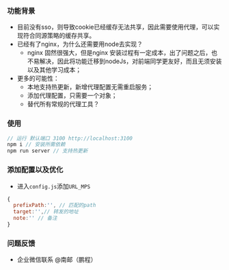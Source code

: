 ### 功能背景
  - 目前没有sso，则导致cookie已经缓存无法共享，因此需要使用代理，可以实现符合同源策略的缓存共享。
  - 已经有了nginx，为什么还需要用node去实现？
    - nginx 固然很强大，但是nginx 安装过程有一定成本，出了问题之后，也不易解决，因此将功能迁移到nodeJs，对前端同学更友好，而且无须安装以及其他学习成本；
  - 更多的可能性：
    - 本地支持热更新，新增代理配置无需重启服务；
    - 添加代理配置，只需要一个对象；
    - 替代所有常规的代理工具？
### 使用
   ``` javascript 
   // 运行 默认端口 3100 http://localhost:3100
   npm i // 安装所需依赖
   npm run server // 支持热更新
   ```

### 添加配置以及优化
- 进入`config.js`添加`URL_MPS`
``` javascript
{
  prefixPath:'', // 匹配的path
  target:'',// 转发的地址
  note:'' // 备注
}
```

### 问题反馈
- 企业微信联系 @南邮（鹏程）